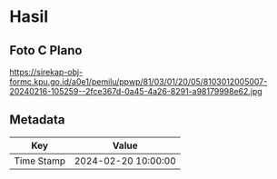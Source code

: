 # Hasil

## Foto C Plano

https://sirekap-obj-formc.kpu.go.id/a0e1/pemilu/ppwp/81/03/01/20/05/8103012005007-20240216-105259--2fce367d-0a45-4a26-8291-a98179998e62.jpg


## Metadata

| Key        | Value               |
| ---------- | ------------------- |
| Time Stamp | 2024-02-20 10:00:00 |



